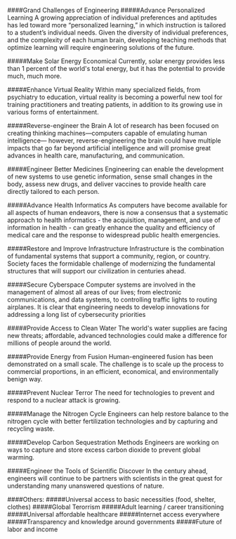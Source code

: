 ####Grand Challenges of Engineering
#####Advance Personalized Learning
A growing appreciation of individual preferences and aptitudes has led toward more “personalized learning,” in which instruction is tailored to a student’s individual needs. Given the diversity of individual preferences, and the complexity of each human brain, developing teaching methods that optimize learning will require engineering solutions of the future.

#####Make Solar Energy Economical
Currently, solar energy provides less than 1 percent of the world's total energy, but it has the potential to provide much, much more.

#####Enhance Virtual Reality
Within many specialized fields, from psychiatry to education, virtual reality is becoming a powerful new tool for training practitioners and treating patients, in addition to its growing use in various forms of entertainment.

#####Reverse-engineer the Brain
A lot of research has been focused on creating thinking machines—computers capable of emulating human intelligence— however, reverse-engineering the brain could have multiple impacts that go far beyond artificial intelligence and will promise great advances in health care, manufacturing, and communication.

#####Engineer Better Medicines
Engineering can enable the development of new systems to use genetic information, sense small changes in the body, assess new drugs, and deliver vaccines to provide health care directly tailored to each person.

#####Advance Health Informatics
As computers have become available for all aspects of human endeavors, there is now a consensus that a systematic approach to health informatics - the acquisition, management, and use of information in health - can greatly enhance the quality and efficiency of medical care and the response to widespread public health emergencies.

#####Restore and Improve Infrastructure
Infrastructure is the combination of fundamental systems that support a community, region, or country. Society faces the formidable challenge of modernizing the fundamental structures that will support our civilization in centuries ahead.

#####Secure Cyberspace
Computer systems are involved in the management of almost all areas of our lives; from electronic communications, and data systems, to controlling traffic lights to routing airplanes. It is clear that engineering needs to develop innovations for addressing a long list of cybersecurity priorities

#####Provide Access to Clean Water
The world's water supplies are facing new threats; affordable, advanced technologies could make a difference for millions of people around the world.

#####Provide Energy from Fusion
Human-engineered fusion has been demonstrated on a small scale. The challenge is to scale up the process to commercial proportions, in an efficient, economical, and environmentally benign way.

#####Prevent Nuclear Terror
The need for technologies to prevent and respond to a nuclear attack is growing.

#####Manage the Nitrogen Cycle
Engineers can help restore balance to the nitrogen cycle with better fertilization technologies and by capturing and recycling waste.

#####Develop Carbon Sequestration Methods
Engineers are working on ways to capture and store excess carbon dioxide to prevent global warming.

#####Engineer the Tools of Scientific Discover
In the century ahead, engineers will continue to be partners with scientists in the great quest for understanding many unanswered questions of nature.



####Others:
#####Universal access to basic necessities (food, shelter, clothes)
#####Global Terorrism
#####Adult learning / career transitioning
#####Universal affordable healthcare
#####Internet access everywhere
#####Transparency and knowledge around governments
#####Future of labor and income